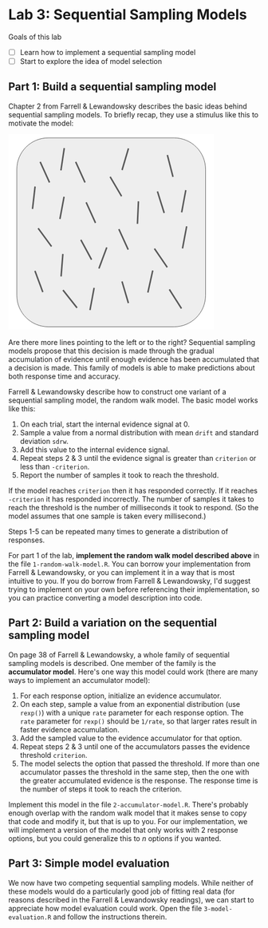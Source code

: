 # Lab 3: Sequential Sampling Models

Goals of this lab

- [ ] Learn how to implement a sequential sampling model
- [ ] Start to explore the idea of model selection

## Part 1: Build a sequential sampling model

Chapter 2 from Farrell & Lewandowsky describes the basic ideas behind sequential sampling models. To briefly recap, they use a stimulus like this to motivate the model:

![Sample Stimulus](img/sample-stimulus.png)

Are there more lines pointing to the left or to the right? Sequential sampling models propose that this decision is made through the gradual accumulation of evidence until enough evidence has been accumulated that a decision is made. This family of models is able to make predictions about both response time and accuracy.

Farrell & Lewandowsky describe how to construct one variant of a sequential sampling model, the random walk model. The basic model works like this:

1. On each trial, start the internal evidence signal at 0.
2. Sample a value from a normal distribution with mean `drift` and standard deviation `sdrw`.
3. Add this value to the internal evidence signal.
4. Repeat steps 2 & 3 until the evidence signal is greater than `criterion` or less than `-criterion`.
5. Report the number of samples it took to reach the threshold. 

If the model reaches `criterion` then it has responded correctly. If it reaches `-criterion` it has responded incorrectly. The number of samples it takes to reach the threshold is the number of milliseconds it took to respond. (So the model assumes that one sample is taken every millisecond.)

Steps 1-5 can be repeated many times to generate a distribution of responses. 

For part 1 of the lab, **implement the random walk model described above** in the file `1-random-walk-model.R`. You can borrow your implementation from Farrell & Lewandowsky, or you can implement it in a way that is most intuitive to you. If you do borrow from Farrell & Lewandowsky, I'd suggest trying to implement on your own before referencing their implementation, so you can practice converting a model description into code.

## Part 2: Build a variation on the sequential sampling model

On page 38 of Farrell & Lewandowsky, a whole family of sequential sampling models is described. One member of the family is the **accumulator model**. Here's one way this model could work (there are many ways to implement an accumulator model):

1. For each response option, initialize an evidence accumulator.
2. On each step, sample a value from an exponential distribution (use `rexp()`) with a unique `rate` parameter for each response option. The `rate` parameter for `rexp()` should be `1/rate`, so that larger rates result in faster evidence accumulation.
3. Add the sampled value to the evidence accumulator for that option.
4. Repeat steps 2 & 3 until one of the accumulators passes the evidence threshold `criterion`. 
5. The model selects the option that passed the threshold. If more than one accumulator passes the threshold in the same step, then the one with the greater accumulated evidence is the response. The response time is the number of steps it took to reach the criterion.

Implement this model in the file `2-accumulator-model.R`. There's probably enough overlap with the random walk model that it makes sense to copy that code and modify it, but that is up to you. For our implementation, we will implement a version of the model that only works with 2 response options, but you could generalize this to *n* options if you wanted.

## Part 3: Simple model evaluation

We now have two competing sequential sampling models. While neither of these models would do a particularly good job of fitting real data (for reasons described in the Farrell & Lewandowsky readings), we can start to appreciate how model evaluation could work. Open the file `3-model-evaluation.R` and follow the instructions therein.



